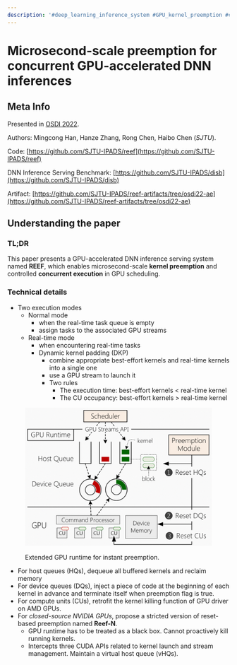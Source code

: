 ```yaml
---
description: '#deep_learning_inference_system #GPU_kernel_preemption #co-location'
---
```


# Microsecond-scale preemption for concurrent GPU-accelerated DNN inferences

## Meta Info

Presented in [OSDI 2022](https://www.usenix.org/conference/osdi22/presentation/han).

Authors: Mingcong Han, Hanze Zhang, Rong Chen, Haibo Chen (_SJTU_).

Code: [https://github.com/SJTU-IPADS/reef](https://github.com/SJTU-IPADS/reef)

DNN Inference Serving Benchmark: [https://github.com/SJTU-IPADS/disb](https://github.com/SJTU-IPADS/disb)

Artifact: [https://github.com/SJTU-IPADS/reef-artifacts/tree/osdi22-ae](https://github.com/SJTU-IPADS/reef-artifacts/tree/osdi22-ae)

## Understanding the paper

### TL;DR

This paper presents a GPU-accelerated DNN inference serving system named **REEF**, which enables microsecond-scale **kernel preemption** and controlled **concurrent execution** in GPU scheduling.

### Technical details

* Two execution modes
  * Normal mode
    * when the real-time task queue is empty
    * assign tasks to the associated GPU streams
  * Real-time mode
    * when encountering real-time tasks
    * Dynamic kernel padding (DKP)
      * combine appropriate best-effort kernels and real-time kernels into a single one
      * use a GPU stream to launch it
      * Two rules
        * The execution time: best-effort kernels < real-time kernel
        * The CU occupancy: best-effort kernels > real-time kernel

<figure><img src="../../../.gitbook/assets/extended-gpu-runtime-for-instant-preemption.png" alt=""><figcaption><p>Extended GPU runtime for instant preemption.</p></figcaption></figure>

* For host queues (HQs), dequeue all buffered kernels and reclaim memory
* For device queues (DQs), inject a piece of code at the beginning of each kernel in advance and terminate itself when preemption flag is true.
* For compute units (CUs), retrofit the kernel killing function of GPU driver on AMD GPUs.
* For _closed-source NVIDIA GPUs_, propose a stricted version of reset-based preemption named **Reef-N**.
  * GPU runtime has to be treated as a black box. Cannot proactively kill running kernels.
  * Intercepts three CUDA APIs related to kernel launch and stream management. Maintain a virtual host queue (vHQs).
